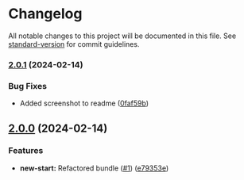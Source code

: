 # Changelog

All notable changes to this project will be documented in this file. See [standard-version](https://github.com/conventional-changelog/standard-version) for commit guidelines.

### [2.0.1](https://github.com/patrykbaszak/extended-api-doc-bundle/compare/2.0.0...2.0.1) (2024-02-14)


### Bug Fixes

* Added screenshot to readme ([0faf59b](https://github.com/patrykbaszak/extended-api-doc-bundle/commit/0faf59b77c0f392299f415116c8993199e4a9d4b))

## [2.0.0](https://github.com/patrykbaszak/extended-api-doc-bundle/compare/1.1.1...2.0.0) (2024-02-14)


### Features

* **new-start:** Refactored bundle ([#1](https://github.com/patrykbaszak/extended-api-doc-bundle/issues/1)) ([e79353e](https://github.com/patrykbaszak/extended-api-doc-bundle/commit/e79353ec59d3a8b693639b2e30762398cc208f14))
